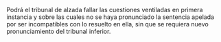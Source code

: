 Podrá el tribunal de alzada fallar las cuestiones ventiladas en primera instancia y sobre las cuales no se haya pronunciado la sentencia apelada por ser incompatibles con lo resuelto en ella, sin que se requiera nuevo pronunciamiento del tribunal inferior.